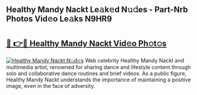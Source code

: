## Healthy Mandy Nackt Le𝚊k𝚎d N𝚞𝚍es - Part-Nrb Photos Vid𝚎o Le𝚊ks N9HR9

# <h2><a href="http://fb6k4t.evod.top/?m=Healthy+Mandy+Nackt">🔗 👉🔴 Healthy Mandy Nackt Vid𝚎o Ph𝚘t𝚘s</a></h2>

[![Healthy Mandy Nackt N𝚞d𝚎s](https://i.imgur.com/8V9OHl7.gif)](http://fb6k4t.evod.top/?m=Healthy+Mandy+Nackt)
Web celebrity Healthy Mandy Nackt and multimedia artist, renowned for sharing dance and lifestyle content through solo and collaborative dance routines and brief videos. As a public figure, Healthy Mandy Nackt understands the importance of maintaining a positive image, even in the face of adversity. 
